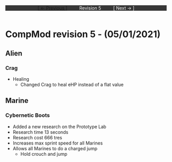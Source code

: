 <div style="width:100%;background-color:#373737;color:#FFFFFF;text-align:center">
<div style="display:inline-block;float:left;padding-left:20%">
<a href="revision4">
[ <- Previous ]
</a>
</div>
<div style="display:inline-block;">
Revision 5
</div>
<div style="display:inline-block;float:right;padding-right:20%">
[ Next -> ]
</div>
</div>

<br />

# CompMod revision 5 - (05/01/2021)
## Alien

### Crag
* Healing
  * Changed Crag to heal eHP instead of a flat value

## Marine

### Cybernetic Boots
* Added a new research on the Prototype Lab
* Research time 13 seconds
* Research cost 666 tres
* Increases max sprint speed for all Marines
* Allows all Marines to do a charged jump
  * Hold crouch and jump

<br/>


